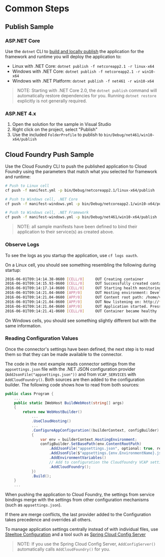 # Common Steps

## Publish Sample

### ASP.NET Core

Use the `dotnet` CLI to [build and locally publish](https://docs.microsoft.com/dotnet/core/tools/dotnet-publish) the application for the framework and runtime you will deploy the application to:

* Linux with .NET Core: `dotnet publish -f netcoreapp2.1 -r linux-x64`
* Windows with .NET Core: `dotnet publish -f netcoreapp2.1 -r win10-x64`
* Windows with .NET Platform: `dotnet publish -f net461 -r win10-x64`

>NOTE: Starting with .NET Core 2.0, the `dotnet publish` command will automatically restore dependencies for you. Running `dotnet restore` explicitly is not generally required.

### ASP.NET 4.x

1. Open the solution for the sample in Visual Studio
1. Right click on the project, select "Publish"
1. Use the included `FolderProfile` to publish to `bin/Debug/net461/win10-x64/publish`

## Cloud Foundry Push Sample

Use the Cloud Foundry CLI to push the published application to Cloud Foundry using the parameters that match what you selected for framework and runtime:

```bash
# Push to Linux cell
cf push -f manifest.yml -p bin/Debug/netcoreapp2.1/linux-x64/publish

# Push to Windows cell, .NET Core
cf push -f manifest-windows.yml -p bin/Debug/netcoreapp2.1/win10-x64/publish

# Push to Windows cell, .NET Framework
cf push -f manifest-windows.yml -p bin/Debug/net461/win10-x64/publish
```

>NOTE: all sample manifests have been defined to bind their application to their service(s) as created above.

### Observe Logs

To see the logs as you startup the application, use `cf logs oauth`.

On a Linux cell, you should see something resembling the following during startup:

```bash
2016-06-01T09:14:14.38-0600 [CELL/0]     OUT Creating container
2016-06-01T09:14:15.93-0600 [CELL/0]     OUT Successfully created container
2016-06-01T09:14:17.14-0600 [CELL/0]     OUT Starting health monitoring of container
2016-06-01T09:14:21.04-0600 [APP/0]      OUT Hosting environment: Development
2016-06-01T09:14:21.04-0600 [APP/0]      OUT Content root path: /home/vcap/app
2016-06-01T09:14:21.04-0600 [APP/0]      OUT Now listening on: http://*:8080
2016-06-01T09:14:21.04-0600 [APP/0]      OUT Application started. Press Ctrl+C to shut down.
2016-06-01T09:14:21.41-0600 [CELL/0]     OUT Container became healthy
```

On Windows cells, you should see something slightly different but with the same information.

### Reading Configuration Values

Once the connector's settings have been defined, the next step is to read them so that they can be made available to the connector.

The code in the next example reads connector settings from the `appsettings.json` file with the .NET JSON configuration provider (`AddJsonFile("appsettings.json"))` and from `VCAP_SERVICES` with `AddCloudFoundry()`. Both sources are then added to the configuration builder. The following code shows how to read from both sources:

```csharp
public class Program {
    ...
    public static IWebHost BuildWebHost(string[] args)
    {
        return new WebHostBuilder()
            ...
            .UseCloudHosting()
            ...
            .ConfigureAppConfiguration((builderContext, configBuilder) =>
            {
                var env = builderContext.HostingEnvironment;
                configBuilder.SetBasePath(env.ContentRootPath)
                    .AddJsonFile("appsettings.json", optional: true, reloadOnChange: true)
                    .AddJsonFile($"appsettings.{env.EnvironmentName}.json", optional: true)
                    .AddEnvironmentVariables()
                    // Add to configuration the Cloudfoundry VCAP settings
                    .AddCloudFoundry();
            })
            .Build();
    }
    ...
```

When pushing the application to Cloud Foundry, the settings from service bindings merge with the settings from other configuration mechanisms (such as `appsettings.json`).

If there are merge conflicts, the last provider added to the Configuration takes precedence and overrides all others.

To manage application settings centrally instead of with individual files, use [Steeltoe Configuration](../configuration/index.md) and a tool such as [Spring Cloud Config Server](https://github.com/spring-cloud/spring-cloud-config)

>NOTE: If you use the Spring Cloud Config Server, `AddConfigServer()` automatically calls `AddCloudFoundry()` for you.
